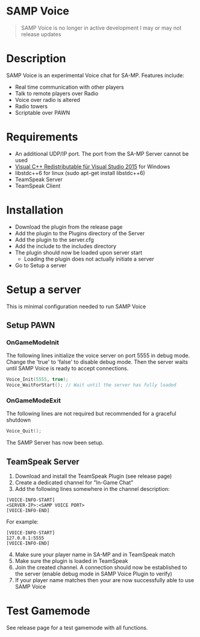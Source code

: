 # SAMP Voice

> SAMP Voice is no longer in active development
> I may or may not release updates

# Description
SAMP Voice is an experimental Voice chat for SA-MP. Features include:
 - Real time communication with other players
 - Talk to remote players over Radio
 - Voice over radio is altered
 - Radio towers
 - Scriptable over PAWN

# Requirements
- An additional UDP/IP port. The port from the SA-MP Server cannot be used
- [Visual C++ Redistributable für Visual Studio 2015](https://www.microsoft.com/de-ch/download/details.aspx?id=48145) for Windows
- libstdc\++6 for linux (sudo apt-get install libstdc++6)
- TeamSpeak Server
- TeamSpeak Client

# Installation
- Download the plugin from the release page
- Add the plugin to the Plugins directory of the Server
- Add the plugin to the server.cfg
- Add the include to the includes directory
- The plugin should now be loaded upon server start
    - Loading the plugin does not actually initiate a server
- Go to Setup a server

# Setup a server
This is minimal configuration needed to run SAMP Voice
## Setup PAWN
### OnGameModeInit
The following lines initialize the voice server on port 5555 in debug mode. Change the 'true' to 'false' to disable debug mode.
Then the server waits until SAMP Voice is ready to accept connections.
```c
Voice_Init(5555, true);
Voice_WaitForStart(); // Wait until the server has fully loaded
```
### OnGameModeExit
The following lines are not required but recommended for a graceful shutdown
```c
Voice_Quit();
```
The SAMP Server has now been setup.
## TeamSpeak Server
1. Download and install the TeamSpeak Plugin (see release page)
2. Create a dedicated channel for "In-Game Chat"
3. Add the following lines somewhere in the channel description:
```
[VOICE-INFO-START]
<SERVER-IP>:<SAMP VOICE PORT>
[VOICE-INFO-END]
```
For example:
```
[VOICE-INFO-START]
127.0.0.1:5555
[VOICE-INFO-END]
```
4. Make sure your player name in SA-MP and in TeamSpeak match
5. Make sure the plugin is loaded in TeamSpeak
6. Join the created channel. A connection should now be established to the server (enable debug mode in SAMP Voice Plugin to verify)
7. If your player name matches then your are now successfully able to use SAMP Voice
 
# Test Gamemode
See release page for a test gamemode with all functions.
